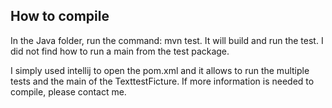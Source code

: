 ## How to compile

In the Java folder, run the command: mvn test.
It will build and run the test. I did not find how to run a main from the test package.

I simply used intellij to open the pom.xml and it allows to run the multiple tests and the main of the TexttestFicture.
If more information is needed to compile, please contact me.
